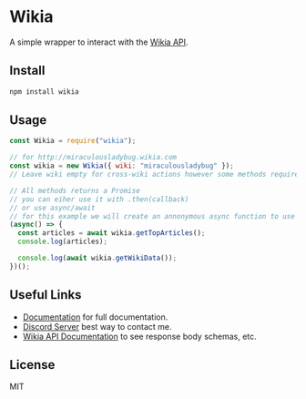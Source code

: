 # Wikia
A simple wrapper to interact with the [Wikia API](https://wikia.com/api/v1).

## Install
```sh
npm install wikia
```

## Usage
```js
const Wikia = require("wikia");

// for http://miraculousladybug.wikia.com
const wikia = new Wikia({ wiki: "miraculousladybug" });
// Leave wiki empty for cross-wiki actions however some methods requires a wiki

// All methods returns a Promise
// you can eiher use it with .then(callback)
// or use async/await
// for this example we will create an annonymous async function to use await.
(async() => {
  const articles = await wikia.getTopArticles();
  console.log(articles);

  console.log(await wikia.getWikiData());
})();
```

## Useful Links
- [Documentation](https://wikia.itsladybug.ml) for full documentation.
- [Discord Server](https://discord.gg/mDkMbEh) best way to contact me.
- [Wikia API Documentation](http://wikia.com/api/v1) to see response body schemas, etc.

## License
MIT
